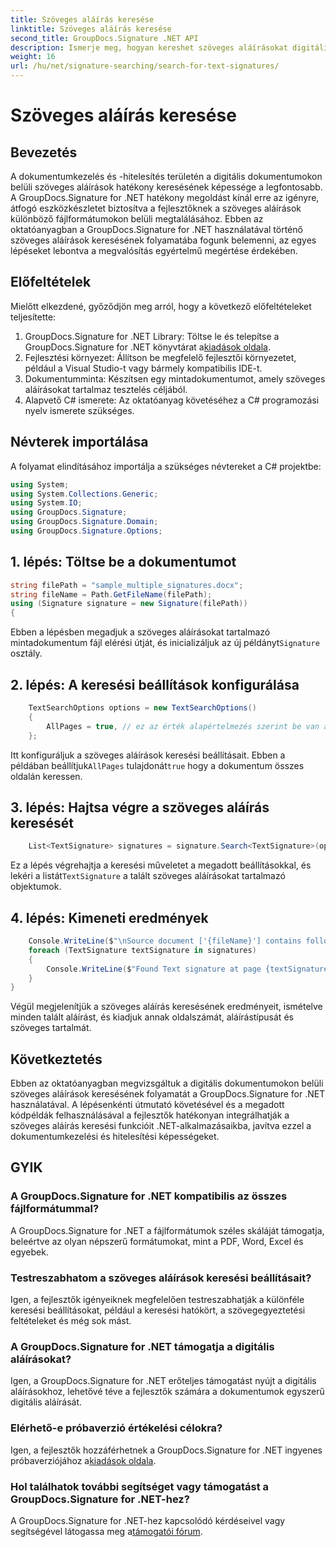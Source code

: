 ```yaml
---
title: Szöveges aláírás keresése
linktitle: Szöveges aláírás keresése
second_title: GroupDocs.Signature .NET API
description: Ismerje meg, hogyan kereshet szöveges aláírásokat digitális dokumentumokban a GroupDocs.Signature for .NET segítségével. Lépésről lépésre útmutató a hatékony megvalósításhoz.
weight: 16
url: /hu/net/signature-searching/search-for-text-signatures/
---
```


# Szöveges aláírás keresése

## Bevezetés
A dokumentumkezelés és -hitelesítés területén a digitális dokumentumokon belüli szöveges aláírások hatékony keresésének képessége a legfontosabb. A GroupDocs.Signature for .NET hatékony megoldást kínál erre az igényre, átfogó eszközkészletet biztosítva a fejlesztőknek a szöveges aláírások különböző fájlformátumokon belüli megtalálásához. Ebben az oktatóanyagban a GroupDocs.Signature for .NET használatával történő szöveges aláírások keresésének folyamatába fogunk belemenni, az egyes lépéseket lebontva a megvalósítás egyértelmű megértése érdekében.
## Előfeltételek
Mielőtt elkezdené, győződjön meg arról, hogy a következő előfeltételeket teljesítette:
1.  GroupDocs.Signature for .NET Library: Töltse le és telepítse a GroupDocs.Signature for .NET könyvtárat a[kiadások oldala](https://releases.groupdocs.com/signature/net/).
2. Fejlesztési környezet: Állítson be megfelelő fejlesztői környezetet, például a Visual Studio-t vagy bármely kompatibilis IDE-t.
3. Dokumentumminta: Készítsen egy mintadokumentumot, amely szöveges aláírásokat tartalmaz tesztelés céljából.
4. Alapvető C# ismerete: Az oktatóanyag követéséhez a C# programozási nyelv ismerete szükséges.

## Névterek importálása
A folyamat elindításához importálja a szükséges névtereket a C# projektbe:
```csharp
using System;
using System.Collections.Generic;
using System.IO;
using GroupDocs.Signature;
using GroupDocs.Signature.Domain;
using GroupDocs.Signature.Options;
```

## 1. lépés: Töltse be a dokumentumot
```csharp
string filePath = "sample_multiple_signatures.docx";
string fileName = Path.GetFileName(filePath);
using (Signature signature = new Signature(filePath))
{
```
 Ebben a lépésben megadjuk a szöveges aláírásokat tartalmazó mintadokumentum fájl elérési útját, és inicializáljuk az új példányt`Signature` osztály.
## 2. lépés: A keresési beállítások konfigurálása
```csharp
    TextSearchOptions options = new TextSearchOptions()
    {
        AllPages = true, // ez az érték alapértelmezés szerint be van állítva
    };
```
 Itt konfiguráljuk a szöveges aláírások keresési beállításait. Ebben a példában beállítjuk`AllPages` tulajdonát`true` hogy a dokumentum összes oldalán keressen.
## 3. lépés: Hajtsa végre a szöveges aláírás keresését
```csharp
    List<TextSignature> signatures = signature.Search<TextSignature>(options);
```
 Ez a lépés végrehajtja a keresési műveletet a megadott beállításokkal, és lekéri a listát`TextSignature` a talált szöveges aláírásokat tartalmazó objektumok.
## 4. lépés: Kimeneti eredmények
```csharp
    Console.WriteLine($"\nSource document ['{fileName}'] contains following text signature(s).");
    foreach (TextSignature textSignature in signatures)
    {
        Console.WriteLine($"Found Text signature at page {textSignature.PageNumber} with type [{textSignature.SignatureImplementation}] and text '{textSignature.Text}'.");
    }
}
```
Végül megjelenítjük a szöveges aláírás keresésének eredményeit, ismételve minden talált aláírást, és kiadjuk annak oldalszámát, aláírástípusát és szöveges tartalmát.

## Következtetés
Ebben az oktatóanyagban megvizsgáltuk a digitális dokumentumokon belüli szöveges aláírások keresésének folyamatát a GroupDocs.Signature for .NET használatával. A lépésenkénti útmutató követésével és a megadott kódpéldák felhasználásával a fejlesztők hatékonyan integrálhatják a szöveges aláírás keresési funkcióit .NET-alkalmazásaikba, javítva ezzel a dokumentumkezelési és hitelesítési képességeket.
## GYIK
### A GroupDocs.Signature for .NET kompatibilis az összes fájlformátummal?
A GroupDocs.Signature for .NET a fájlformátumok széles skáláját támogatja, beleértve az olyan népszerű formátumokat, mint a PDF, Word, Excel és egyebek.
### Testreszabhatom a szöveges aláírások keresési beállításait?
Igen, a fejlesztők igényeiknek megfelelően testreszabhatják a különféle keresési beállításokat, például a keresési hatókört, a szövegegyeztetési feltételeket és még sok mást.
### A GroupDocs.Signature for .NET támogatja a digitális aláírásokat?
Igen, a GroupDocs.Signature for .NET erőteljes támogatást nyújt a digitális aláírásokhoz, lehetővé téve a fejlesztők számára a dokumentumok egyszerű digitális aláírását.
### Elérhető-e próbaverzió értékelési célokra?
 Igen, a fejlesztők hozzáférhetnek a GroupDocs.Signature for .NET ingyenes próbaverziójához a[kiadások oldala](https://releases.groupdocs.com/).
### Hol találhatok további segítséget vagy támogatást a GroupDocs.Signature for .NET-hez?
 A GroupDocs.Signature for .NET-hez kapcsolódó kérdéseivel vagy segítségével látogassa meg a[támogatói fórum](https://forum.groupdocs.com/c/signature/13).